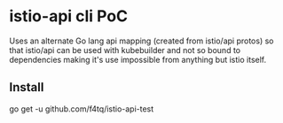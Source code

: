 # istio-api cli PoC

Uses an alternate Go lang api mapping (created from istio/api protos) so that istio/api can be used with kubebuilder and not so bound to dependencies making it's use impossible from anything but istio itself.

## Install

go get -u github.com/f4tq/istio-api-test


